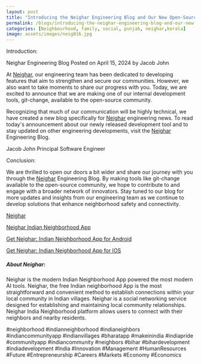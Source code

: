 ```yaml
---
layout: post
title: "Introducing the Neighar Engineering Blog and Our New Open-Source Tool"
permalink: /blogs/introducing-the-neighar-engineering-blog-and-our-new-open-source-tool
categories: [Neighbourhood, family, social, punjab, neighar,kerala]
image: assets/images/neig016.jpg
---
```



Introduction:
 

Neighar Engineering Blog
Posted on April 15, 2024 by Jacob John


At [Neighar](https://neighar.com/download), our engineering team has been dedicated to developing features that aim to strengthen and secure our communities. However, we also want to take moments to share our progress with you. Today, we are excited to announce that we are making one of our internal development tools, git-change, available to the open-source community.

Recognizing that much of our communication will be highly technical, we have created a new blog specifically for [Neighar](https://neighar.com/download) engineering news. To read today's announcement about our newly released development tool and to stay updated on other engineering developments, visit the [Neighar](https://neighar.com/download) Engineering Blog.

Jacob John
Principal Software Engineer


Conclusion:


We are thrilled to open our doors a bit wider and share our journey with you through the [Neighar](https://neighar.com/download) Engineering Blog. By making tools like git-change available to the open-source community, we hope to contribute to and engage with a broader network of innovators. Stay tuned to our blog for more updates and insights from our engineering team as we continue to develop solutions that enhance neighborhood safety and connectivity.


[Neighar](https://www.neighar.com)

[Neighar Indian Neighborhood App](https://neighar.com/download)

[Get Neighar: Indian Neighborhood App for Android](https://play.google.com/store/apps/details?id=com.neighar.app)

[Get Neighar: Indian Neighborhood App for IOS](https://apps.apple.com/us/app/neighar-india-neighborhood-app/id6471035218)

##### About Neighar:

Neighar is the modern Indian Neighborhood App powered the most modern AI tools. Neighar, the free Indian neighborhood App is the most straightforward and convenient method to establish connections within your local community in Indian villages. Neighar is a social networking service designed for establishing and maintaining local community relationships. Neighar India Neighborhood platform allows users to connect with their neighbors and nearby residents.

#neighborhood #indianneighborhood #indianeighbors #indiancommunityapp #indianvillages #bharatapp #makeinindia #indiapride #communityapp #indiancommunity #neighbors #bihar #bihardevelopment #indiadevelopment #India #Innovation #Management #HumanResources #Future #Entrepreneurship #Careers #Markets #Economy #Economics